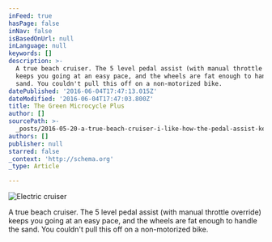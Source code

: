 ```yaml
---
inFeed: true
hasPage: false
inNav: false
isBasedOnUrl: null
inLanguage: null
keywords: []
description: >-
  A true beach cruiser. The 5 level pedal assist (with manual throttle override)
  keeps you going at an easy pace, and the wheels are fat enough to handle the
  sand. You couldn't pull this off on a non-motorized bike.
datePublished: '2016-06-04T17:47:13.015Z'
dateModified: '2016-06-04T17:47:03.800Z'
title: The Green Microcycle Plus
author: []
sourcePath: >-
  _posts/2016-05-20-a-true-beach-cruiser-i-like-how-the-pedal-assist-keeps-me-g.md
authors: []
publisher: null
starred: false
_context: 'http://schema.org'
_type: Article

---
```

![Electric cruiser](https://s3-us-west-2.amazonaws.com/the-grid-img/p/c50d9a2b1f157a0a089578bbb1b5e4377e2ecd9f.jpg)

A true beach cruiser. The 5 level pedal assist (with manual throttle override) keeps you going at an easy pace, and the wheels are fat enough to handle the sand. You couldn't pull this off on a non-motorized bike.